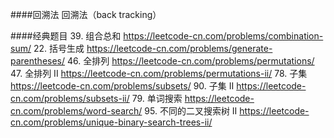 ####回溯法
回溯法（back tracking）


####经典题目
39. 组合总和  https://leetcode-cn.com/problems/combination-sum/
22. 括号生成 https://leetcode-cn.com/problems/generate-parentheses/
46. 全排列 https://leetcode-cn.com/problems/permutations/
47. 全排列 II  https://leetcode-cn.com/problems/permutations-ii/
78. 子集 https://leetcode-cn.com/problems/subsets/
90. 子集 II https://leetcode-cn.com/problems/subsets-ii/
79. 单词搜索 https://leetcode-cn.com/problems/word-search/
95. 不同的二叉搜索树 II https://leetcode-cn.com/problems/unique-binary-search-trees-ii/
